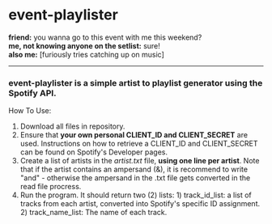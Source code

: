 # event-playlister
**friend:** you wanna go to this event with me this weekend?  
**me, not knowing anyone on the setlist:** sure!  
**also me:** [furiously tries catching up on music]  

***

### event-playlister is a simple artist to playlist generator using the Spotify API. 
How To Use: 
1. Download all files in repository.
2. Ensure that **your own personal CLIENT_ID and CLIENT_SECRET** are used. Instructions on how to retrieve a CLIENT_ID and CLIENT_SECRET can be found on Spotify's Developer pages.
3. Create a list of artists in the *artist.txt* file, **using one line per artist**. Note that if the artist contains an ampersand (&), it is recommend to write "and" - otherwise the ampersand in the .txt file gets converted in the read file procress.
4. Run the program. It should return two (2) lists: 1) track_id_list: a list of tracks from each artist, converted into Spotify's specific ID assignment. 2) track_name_list: The name of each track.
